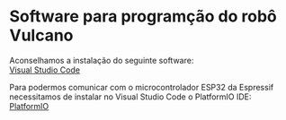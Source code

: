 # Software para programção do robô Vulcano

Aconselhamos a instalação do seguinte software: <br>
<a href="https://code.visualstudio.com/" target="_blank"> Visual Studio Code </a>

Para podermos comunicar com o microcontrolador ESP32 da Espressif necessitamos de instalar no Visual Studio Code o PlatformIO IDE: <br>
<a href="https://platformio.org/install/ide?install=vscode" target="_blank"> PlatformIO </a>
